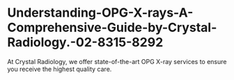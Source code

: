 # Understanding-OPG-X-rays-A-Comprehensive-Guide-by-Crystal-Radiology.-02-8315-8292
 At Crystal Radiology, we offer state-of-the-art OPG X-ray services to ensure you receive the highest quality care.
